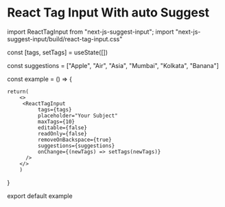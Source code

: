 # React Tag Input With auto Suggest

 import ReactTagInput from "next-js-suggest-input";
 import "next-js-suggest-input/build/react-tag-input.css"


const [tags, setTags] = useState([])

const suggestions = ["Apple", "Air", "Asia", "Mumbai", "Kolkata", "Banana"]

const example = () => {
	
	return(
		<>
		 <ReactTagInput
              tags={tags}
              placeholder="Your Subject"
              maxTags={10}
              editable={false}
              readOnly={false}
              removeOnBackspace={true}
              suggestions={suggestions}
              onChange={(newTags) => setTags(newTags)}
          />
		</>
		)
}

export default example

